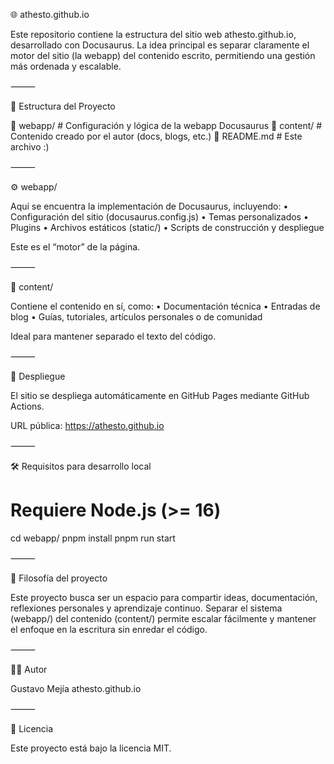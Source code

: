 🌐 athesto.github.io

Este repositorio contiene la estructura del sitio web athesto.github.io, desarrollado con Docusaurus. La idea principal es separar claramente el motor del sitio (la webapp) del contenido escrito, permitiendo una gestión más ordenada y escalable.

⸻

📁 Estructura del Proyecto

🔹 webapp/         # Configuración y lógica de la webapp Docusaurus
🔹 content/        # Contenido creado por el autor (docs, blogs, etc.)
🔹 README.md       # Este archivo :)



⸻

⚙️ webapp/

Aquí se encuentra la implementación de Docusaurus, incluyendo:
	•	Configuración del sitio (docusaurus.config.js)
	•	Temas personalizados
	•	Plugins
	•	Archivos estáticos (static/)
	•	Scripts de construcción y despliegue

Este es el “motor” de la página.

⸻

📝 content/

Contiene el contenido en sí, como:
	•	Documentación técnica
	•	Entradas de blog
	•	Guías, tutoriales, artículos personales o de comunidad

Ideal para mantener separado el texto del código.

⸻

🚀 Despliegue

El sitio se despliega automáticamente en GitHub Pages mediante GitHub Actions.

URL pública: https://athesto.github.io

⸻

🛠️ Requisitos para desarrollo local

# Requiere Node.js (>= 16)
cd webapp/
pnpm install
pnpm run start



⸻

🧐 Filosofía del proyecto

Este proyecto busca ser un espacio para compartir ideas, documentación, reflexiones personales y aprendizaje continuo.
Separar el sistema (webapp/) del contenido (content/) permite escalar fácilmente y mantener el enfoque en la escritura sin enredar el código.

⸻

🧑‍💻 Autor

Gustavo Mejía
athesto.github.io

⸻

📄 Licencia

Este proyecto está bajo la licencia MIT.
